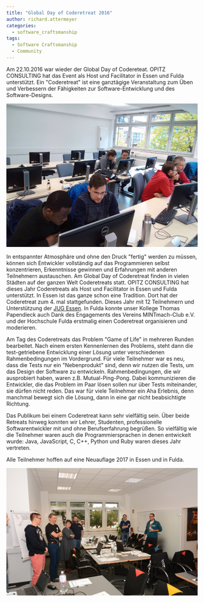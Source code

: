```yaml
---
title: "Global Day of Coderetreat 2016"
author: richard.attermeyer
categories:
  - software_craftsmanship
tags:
  - Software Craftsmanship
  - Community
---
```


Am 22.10.2016 war wieder der Global Day of Codereteat. OPITZ CONSULTING hat das Event als Host und Facilitator in Essen und Fulda unterstützt. Ein "Coderetreat" ist eine ganztägige Veranstaltung zum Üben und Verbessern der Fähigkeiten zur Software-Entwicklung und des Software-Designs.

![Impressionen aus Fulda](/img/posts/2016-10-26/fulda1.jpg)

In entspannter Atmosphäre und ohne den Druck "fertig" werden zu müssen, können sich Entwickler vollständig auf das Programmieren selbst konzentrieren, Erkenntnisse gewinnen und Erfahrungen mit anderen Teilnehmern austauschen.
Am Global Day of Coderetreat finden in vielen Städten auf der ganzen Welt Coderetreats statt.
OPITZ CONSULTING hat dieses Jahr Coderetreats als Host und Facilitator in Essen und Fulda unterstützt.
In Essen ist das ganze schon eine Tradition. Dort hat der Coderetreat zum 4. mal stattgefunden. Dieses Jahr mit 12 Teilnehmern und Unterstützung der [JUG Essen](http://www.jug-essen.de).
In Fulda konnte unser Kollege Thomas Papendieck auch Dank des Engagements des Vereins MINTmach-Club e.V. und der Hochschule Fulda erstmalig einen Coderetreat organisieren und moderieren.

Am Tag des Coderetreats das Problem "Game of Life" in mehreren Runden bearbeitet. Nach einem ersten Kennenlernen des Problems, steht dann die test-getriebene Entwicklung einer Lösung unter verschiedenen Rahmenbedingungen im Vordergrund. Für viele Teilnehmer war es neu, dass die Tests nur ein "Nebenprodukt" sind, denn wir nutzen die Tests, um das Design der Software zu entwickeln. Rahmenbedingungen, die wir ausprobiert haben, waren z.B. Mutual-Ping-Pong. Dabei kommunizieren die Entwickler, die das Problem im Paar lösen sollen nur über Tests miteinander, sie dürfen nicht reden. Das war für viele Teilnehmer ein Aha Erlebnis, denn manchmal bewegt sich die Lösung, dann in eine gar nicht beabsichtigte Richtung.

Das Publikum bei einem Coderetreat kann sehr vielfältig sein. Über beide Retreats hinweg konnten wir Lehrer, Studenten, professionelle Softwarentwickler mit und ohne Berufserfahrung begrüßen. So vielfältig wie die Teilnehmer waren auch die Programmiersprachen in denen entwickelt wurde: Java, JavaScript, C, C++, Python und Ruby waren dieses Jahr vertreten.

Alle Teilnehmer hoffen auf eine Neuauflage 2017 in Essen und in Fulda.

![Retrospektive](/img/posts/2016-10-26/DSC_1963_a.JPG)
